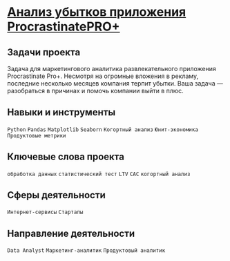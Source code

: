 # [Анализ убытков приложения ProcrastinatePRO+](https://github.com/StanislavTark/Portfolio/blob/main/%D0%90%D0%BD%D0%B0%D0%BB%D0%B8%D0%B7%20%D1%83%D0%B1%D1%8B%D1%82%D0%BA%D0%BE%D0%B2%20%D0%BF%D1%80%D0%B8%D0%BB%D0%BE%D0%B6%D0%B5%D0%BD%D0%B8%D1%8F%20ProcrastinatePRO%2B/procrastinate_pro.ipynb)
## Задачи проекта
Задача для маркетингового аналитика развлекательного приложения Procrastinate Pro+. Несмотря на огромные вложения в рекламу, последние несколько месяцев компания терпит убытки. Ваша задача — разобраться в причинах и помочь компании выйти в плюс.
## Навыки и инструменты
`Python` `Pandas` `Matplotlib` `Seaborn` `Когортный анализ` `Юнит-экономика` `Продуктовые метрики`
## Ключевые слова проекта
`обработка данных` `статистический тест` `LTV` `CAC` `когортный анализ`
## Сферы деятельности
`Интернет-сервисы` `Стартапы`
## Направление деятельности
`Data Analyst` `Маркетинг-аналитик` `Продуктовый аналитик`
